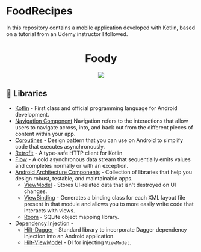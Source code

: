 # FoodRecipes
In this repository contains a mobile application developed with Kotlin, based on a tutorial from an Udemy instructor I followed.

<h1 align="center">Foody</h1>

<p align="center">
<img src="https://user-images.githubusercontent.com/66571666/232256687-33fcc4d1-56bb-4e49-9b87-8725ed6d4763.png" width="%30">
</p>

## 🔖 Libraries

- [Kotlin](https://kotlinlang.org/) - First class and official programming language for Android development.
- [Navigation Component](https://developer.android.com/guide/navigation/navigation-getting-started) Navigation refers to the interactions that allow users to navigate across, into, and back out from the different pieces of content within your app.
- [Coroutines](https://kotlinlang.org/docs/reference/coroutines-overview.html) - Design pattern that you can use on Android to simplify code that executes asynchronously.
- [Retrofit](https://square.github.io/retrofit/) - A type-safe HTTP client for Kotlin
- [Flow](https://kotlin.github.io/kotlinx.coroutines/kotlinx-coroutines-core/kotlinx.coroutines.flow/-flow/) - A cold asynchronous data stream that sequentially emits values and completes normally or with an exception.
- [Android Architecture Components](https://developer.android.com/topic/libraries/architecture) - Collection of libraries that help you design robust, testable, and maintainable apps.
  - [ViewModel](https://developer.android.com/topic/libraries/architecture/viewmodel) - Stores UI-related data that isn't destroyed on UI changes. 
  - [ViewBinding](https://developer.android.com/topic/libraries/view-binding) - Generates a binding class for each XML layout file present in that module and allows you to more easily write code that interacts with views.
  - [Room](https://developer.android.com/topic/libraries/architecture/room) - SQLite object mapping library.
- [Dependency Injection](https://developer.android.com/training/dependency-injection) - 
  - [Hilt-Dagger](https://dagger.dev/hilt/) - Standard library to incorporate Dagger dependency injection into an Android application.
  - [Hilt-ViewModel](https://developer.android.com/training/dependency-injection/hilt-jetpack) - DI for injecting `ViewModel`.


